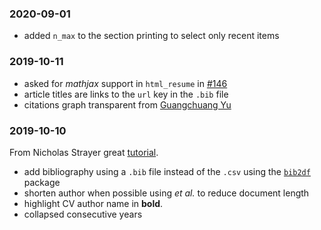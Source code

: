 
### 2020-09-01

- added `n_max` to the section printing to select only recent items

### 2019-10-11

- asked for _mathjax_ support in `html_resume` in [#146](https://github.com/rstudio/pagedown/issues/146)
- article titles are links to the `url` key in the `.bib` file
- citations graph transparent from [Guangchuang Yu](https://github.com/GuangchuangYu/cv)

### 2019-10-10

From Nicholas Strayer great [tutorial](https://livefreeordichotomize.com/2019/09/04/building_a_data_driven_cv_with_r/).

- add bibliography using a `.bib` file instead of the `.csv` using the [`bib2df`](https://github.com/ropensci/bib2df) package
- shorten author when possible using _et al._ to reduce document length
- highlight CV author name in **bold**. 
- collapsed consecutive years
